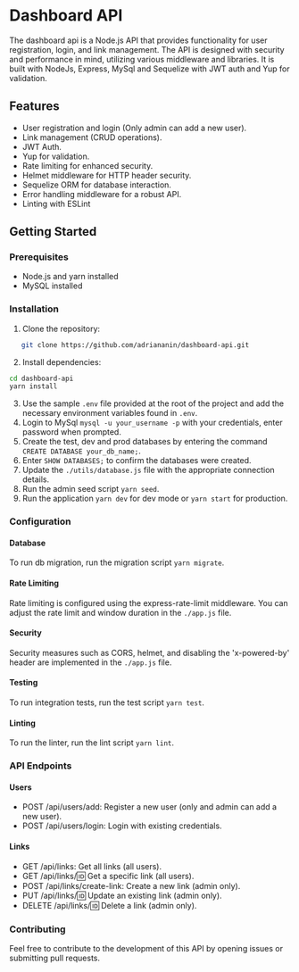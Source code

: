 # Dashboard API

The dashboard api is a Node.js API that provides functionality for user registration, login, and link management. The API is designed with security and performance in mind, utilizing various middleware and libraries. It is built with NodeJs, Express, MySql and Sequelize with JWT auth and Yup for validation.

## Features

- User registration and login (Only admin can add a new user).
- Link management (CRUD operations).
- JWT Auth.
- Yup for validation.
- Rate limiting for enhanced security.
- Helmet middleware for HTTP header security.
- Sequelize ORM for database interaction.
- Error handling middleware for a robust API.
- Linting with ESLint

## Getting Started

### Prerequisites

- Node.js and yarn installed
- MySQL installed

### Installation

1. Clone the repository:

```bash
   git clone https://github.com/adriananin/dashboard-api.git

```

2. Install dependencies:

```bash
cd dashboard-api
yarn install

```

3. Use the sample `.env` file provided at the root of the project and add the necessary environment variables found in `.env`.
4. Login to MySql `mysql -u your_username -p` with your credentials, enter password when prompted.
5. Create the test, dev and prod databases by entering the command `CREATE DATABASE your_db_name;`.
6. Enter `SHOW DATABASES;` to confirm the databases were created.
7. Update the `./utils/database.js` file with the appropriate connection details.
8. Run the admin seed script `yarn seed`.
9. Run the application `yarn dev` for dev mode or `yarn start` for production.

### Configuration

#### Database

To run db migration, run the migration script `yarn migrate`.

#### Rate Limiting

Rate limiting is configured using the express-rate-limit middleware. You can adjust the rate limit and window duration in the `./app.js` file.

#### Security

Security measures such as CORS, helmet, and disabling the 'x-powered-by' header are implemented in the `./app.js` file.

#### Testing

To run integration tests, run the test script `yarn test`.

#### Linting

To run the linter, run the lint script `yarn lint`.

### API Endpoints

#### Users

- POST /api/users/add: Register a new user (only and admin can add a new user).
- POST /api/users/login: Login with existing credentials.

#### Links

- GET /api/links: Get all links (all users).
- GET /api/links/:id: Get a specific link (all users).
- POST /api/links/create-link: Create a new link (admin only).
- PUT /api/links/:id: Update an existing link (admin only).
- DELETE /api/links/:id: Delete a link (admin only).

### Contributing

Feel free to contribute to the development of this API by opening issues or submitting pull requests.
